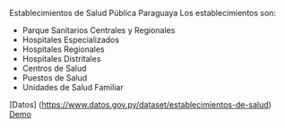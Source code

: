 Establecimientos de Salud Pública Paraguaya
Los establecimientos son:
* Parque Sanitarios Centrales y Regionales
* Hospitales Especializados
* Hospitales Regionales
* Hospitales Distritales
* Centros de Salud
* Puestos de Salud
* Unidades de Salud Familiar 



[Datos] (https://www.datos.gov.py/dataset/establecimientos-de-salud)
[Demo](http://proyectosbeta.net/establecimientos_salud_publica/src/)
 

